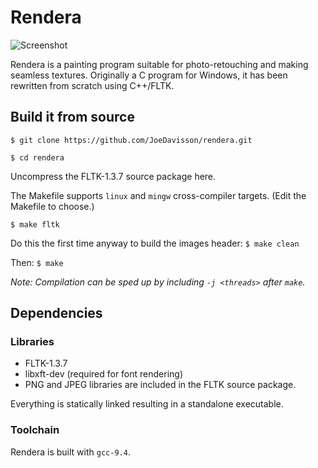 Rendera
=======

![Screenshot](https://raw.githubusercontent.com/Mortis69/rendera/master/screenshots/screenshot.png)

Rendera is a painting program suitable for photo-retouching and making seamless
textures. Originally a C program for Windows, it has been rewritten from scratch using
C++/FLTK.

## Build it from source
```$ git clone https://github.com/JoeDavisson/rendera.git```

```$ cd rendera```

Uncompress the FLTK-1.3.7 source package here.

The Makefile supports ```linux``` and ```mingw``` cross-compiler targets.
(Edit the Makefile to choose.)

```$ make fltk```

Do this the first time anyway to build the images header:
```$ make clean```

Then:
```$ make```

*Note: Compilation can be sped up by including ```-j <threads>``` after ```make```.*

## Dependencies

### Libraries

 * FLTK-1.3.7
 * libxft-dev (required for font rendering)
 * PNG and JPEG libraries are included in the FLTK source package.

Everything is statically linked resulting in a standalone executable.

### Toolchain

Rendera is built with ```gcc-9.4```.

